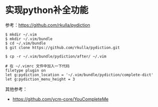 # 实现python补全功能

参考：https://github.com/rkulla/pydiction

```shell
$ mkdir ~/.vim
$ mkdir ~/.vim/bundle
$ cd ~/.vim/bundle
$ git clone https://github.com/rkulla/pydiction.git

$ cp -r ~/.vim/bundle/pydiction/after/ ~/.vim

# 在 ~/.vimrc 文件中加入一下代码
filetype plugin on
let g:pydiction_location = '~/.vim/bundle/pydiction/complete-dict' 
let g:pydiction_menu_height = 3
```



其他参考：

- https://github.com/ycm-core/YouCompleteMe